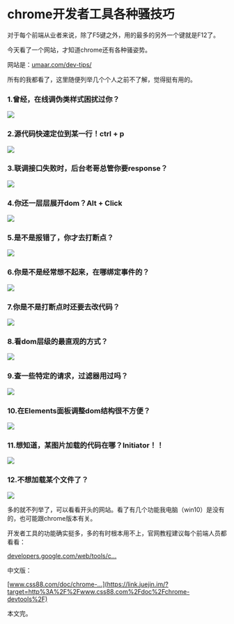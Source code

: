 # chrome开发者工具各种骚技巧

对于每个前端从业者来说，除了F5键之外，用的最多的另外一个键就是F12了。

今天看了一个网站，才知道chrome还有各种骚姿势。

网站是：[umaar.com/dev-tips/](https://link.juejin.im/?target=https%3A%2F%2Fumaar.com%2Fdev-tips%2F)

所有的我都看了，这里随便列举几个个人之前不了解，觉得挺有用的。

### 1.曾经，在线调伪类样式困扰过你？

![](https://user-gold-cdn.xitu.io/2018/5/11/1634df09634771d9?imageslim)  


  


### 2.源代码快速定位到某一行！ctrl + p

![](https://user-gold-cdn.xitu.io/2018/5/11/1634e3570cd65624?imageslim)  


  


### 3.联调接口失败时，后台老哥总管你要response？

![](https://user-gold-cdn.xitu.io/2018/5/11/1634e35c4f2022e8?imageslim)  


  


### 4.你还一层层展开dom？Alt + Click

![](https://user-gold-cdn.xitu.io/2018/5/11/1634e386ca68401d?imageslim)  


  


### 5.是不是报错了，你才去打断点？

![](https://user-gold-cdn.xitu.io/2018/5/11/1634e391d78c2ccf?imageslim)  


  


### 6.你是不是经常想不起来，在哪绑定事件的？

![](https://user-gold-cdn.xitu.io/2018/5/11/1634dfc23d6b8c65?imageslim)  


  


### 7.你是不是打断点时还要去改代码？

![](https://user-gold-cdn.xitu.io/2018/5/11/1634e023e06569dd?imageslim)  


  


### 8.看dom层级的最直观的方式？

![](https://user-gold-cdn.xitu.io/2018/5/11/1634e38c30aa44f4?imageslim)  


  


### 9.查一些特定的请求，过滤器用过吗？

![](https://user-gold-cdn.xitu.io/2018/5/11/1634e396bfc4f2a8?imageslim)  


  


### 10.在Elements面板调整dom结构很不方便？

![](https://user-gold-cdn.xitu.io/2018/5/11/1634e0c3fb6095d6?imageslim)  


### 

  


### 11.想知道，某图片加载的代码在哪？Initiator！！

![](https://user-gold-cdn.xitu.io/2018/5/11/1634e1c2fa3c98f7?imageslim)  


  


### 12.不想加载某个文件了？

![](https://user-gold-cdn.xitu.io/2018/5/11/1634e3a5cba66c92?imageslim)  


  


  


多的就不列举了，可以看看开头的网站。看了有几个功能我电脑（win10）是没有的，也可能跟chrome版本有关。

开发者工具的功能确实挺多，多的有时根本用不上，官网教程建议每个前端人员都看看：

[developers.google.com/web/tools/c…](https://link.juejin.im/?target=https%3A%2F%2Fdevelopers.google.com%2Fweb%2Ftools%2Fchrome-devtools%2F)  


中文版：

[www.css88.com/doc/chrome-…](https://link.juejin.im/?target=http%3A%2F%2Fwww.css88.com%2Fdoc%2Fchrome-devtools%2F)  


本文完。

